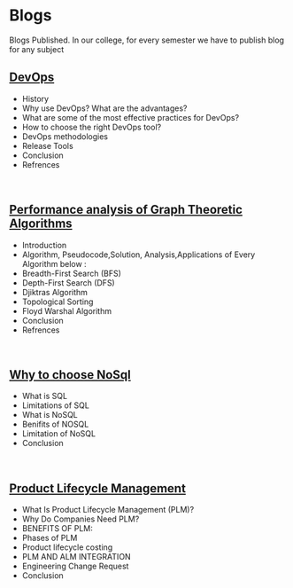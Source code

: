 # Blogs
Blogs Published. In our college, for every semester we have to publish blog for any subject

## [DevOps](https://bhargav-pawar18.medium.com/devops-bdd08153ba9b)

 
  * History
  * Why use DevOps? What are the advantages?
  * What are some of the most effective practices for DevOps?<br>
  * How to choose the right DevOps tool?
  * DevOps methodologies <br>
  * Release Tools 
  * Conclusion<br> 
  * Refrences<br>

 
 <br>
 

## [Performance analysis of Graph Theoretic Algorithms](https://shyamvilaskawale.medium.com/performance-analysis-of-graph-theoretic-algorithms-84a4230da46f)

* Introduction
* Algorithm, Pseudocode,Solution, Analysis,Applications  of Every Algorithm below : 
* Breadth-First Search (BFS)
* Depth-First Search (DFS)
* Djiktras Algorithm
* Topological Sorting
* Floyd Warshal Algorithm
* Conclusion
* Refrences

<br>

## [Why to choose NoSql](https://whytochosenosql.blogspot.com/)

* What is SQL
* Limitations of SQL
* What is NoSQL
* Benifits of NOSQL
* Limitation of NoSQL
* Conclusion


<br>

## [Product Lifecycle Management](https://medium.com/@shyam.kawale18/product-lifecycle-management-plm-b0f91f85da0d)
* What Is Product Lifecycle Management (PLM)?
* Why Do Companies Need PLM?
* BENEFITS OF PLM:
* Phases of PLM
* Product lifecycle costing
* PLM AND ALM INTEGRATION
* Engineering Change Request
* Conclusion

